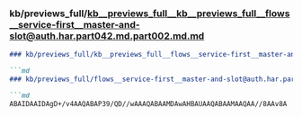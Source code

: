 ### kb/previews_full/kb__previews_full__kb__previews_full__flows__service-first__master-and-slot@auth.har.part042.md.part002.md.md

```md
### kb/previews_full/kb__previews_full__flows__service-first__master-and-slot@auth.har.part042.md.part002.md

```md
### kb/previews_full/flows__service-first__master-and-slot@auth.har.part042.md (part 002)

```md
ABAIDAAIDAgD+/v4AAQABAP39/QD//wAAAQABAAMDAwAHBAUAAQABAAMAAQAA//8AAv8A
```

```

```

```
